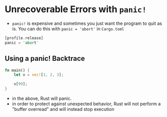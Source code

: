 # Unrecoverable Errors with `panic!`

- `panic!` is expensive and sometimes you just want the program to quit as is. You can do this with `panic = 'abort'` in `Cargo.toml`

```rust
[profile.release]
panic = 'abort'
```

## Using a panic! Backtrace

```rust
fn main() {
    let v = vec![1, 2, 3];

    v[99];
}
```

- in the above, Rust will panic.
- in order to protect against unexpected behavior, Rust will not perform a "buffer overread" and will instead stop execution
